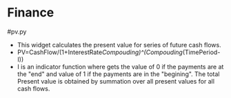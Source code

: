 # Finance

#pv.py
- This widget calculates the present value for series of future cash flows. 
- PV=CashFlow/(1+InterestRate*Compouding)^(Compouding*(TimePeriod-I))
- I is an indicator function where gets the value of 0 if the payments are at the "end" and value of 1 if the payments are in the "begining".
The total Present value is obtained by summation over all present values for all cash flows. 


